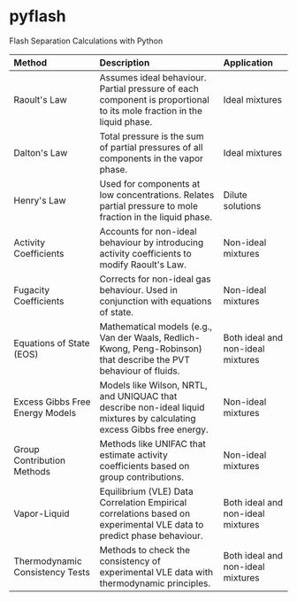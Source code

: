 # pyflash
Flash Separation Calculations with Python

|              Method              |                                                       Description                                                       |            Application             |  
|:---------------------------------|:------------------------------------------------------------------------------------------------------------------------|:-----------------------------------|  
| Raoult's Law                     | Assumes ideal behaviour. Partial pressure of each component is proportional to its mole fraction in the liquid phase.   | Ideal mixtures                     |  
| Dalton's Law                     | Total pressure is the sum of partial pressures of all components in the vapor phase.                                    | Ideal mixtures                     |  
| Henry's Law                      | Used for components at low concentrations. Relates partial pressure to mole fraction in the liquid phase.               | Dilute solutions                   |  
| Activity Coefficients            | Accounts for non-ideal behaviour by introducing activity coefficients to modify Raoult's Law.                           | Non-ideal mixtures                 |  
| Fugacity Coefficients            | Corrects for non-ideal gas behaviour. Used in conjunction with equations of state.                                      | Non-ideal mixtures                 |  
| Equations of State (EOS)         | Mathematical models (e.g., Van der Waals, Redlich-Kwong, Peng-Robinson) that describe the PVT behaviour of fluids.      | Both ideal and non-ideal mixtures  |  
| Excess Gibbs Free Energy Models  | Models like Wilson, NRTL, and UNIQUAC that describe non-ideal liquid mixtures by calculating excess Gibbs free energy.  | Non-ideal mixtures                 |  
| Group Contribution Methods       | Methods like UNIFAC that estimate activity coefficients based on group contributions.                                   | Non-ideal mixtures                 |  
| Vapor-Liquid                     | Equilibrium (VLE) Data Correlation	 Empirical correlations based on experimental VLE data to predict phase behaviour.   | Both ideal and non-ideal mixtures  |  
| Thermodynamic Consistency Tests  | Methods to check the consistency of experimental VLE data with thermodynamic principles.                                | Both ideal and non-ideal mixtures  |  
